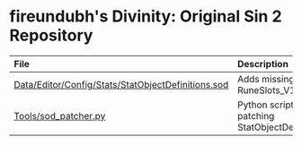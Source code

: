 # fireundubh's Divinity: Original Sin 2 Repository

File | Description
:--- | :---
[Data/Editor/Config/Stats/StatObjectDefinitions.sod](https://raw.githubusercontent.com/fireundubh/divinity-os2-mods/5f08ed89c68a11cfe48c860d470ea06ebc2b5c60/Data/Editor/Config/Stats/StatObjectDefinitions.sod) | Adds missing RuneSlots_V1 columns
[Tools/sod_patcher.py](https://github.com/fireundubh/divinity-os2-mods/blob/master/Tools/sod_patcher.py) | Python script for patching StatObjectDefinitions.sod
